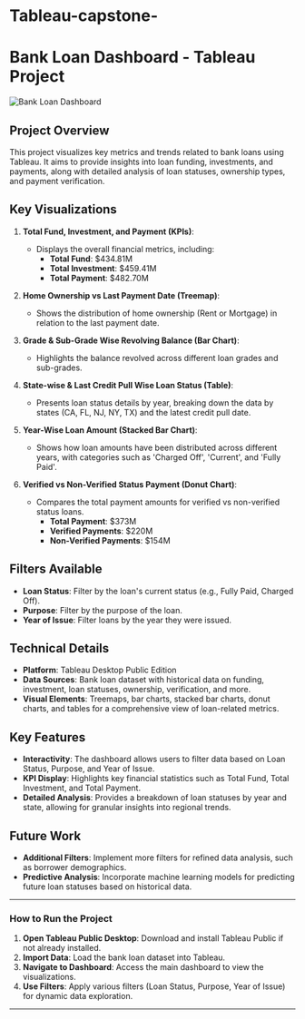 # Tableau-capstone-
# Bank Loan Dashboard - Tableau Project

![Bank Loan Dashboard](path_to_your_image/Screenshot.png)

## Project Overview

This project visualizes key metrics and trends related to bank loans using Tableau. It aims to provide insights into loan funding, investments, and payments, along with detailed analysis of loan statuses, ownership types, and payment verification.

## Key Visualizations

1. **Total Fund, Investment, and Payment (KPIs)**:  
   - Displays the overall financial metrics, including:
     - **Total Fund**: $434.81M
     - **Total Investment**: $459.41M
     - **Total Payment**: $482.70M

2. **Home Ownership vs Last Payment Date (Treemap)**:  
   - Shows the distribution of home ownership (Rent or Mortgage) in relation to the last payment date.

3. **Grade & Sub-Grade Wise Revolving Balance (Bar Chart)**:  
   - Highlights the balance revolved across different loan grades and sub-grades.

4. **State-wise & Last Credit Pull Wise Loan Status (Table)**:  
   - Presents loan status details by year, breaking down the data by states (CA, FL, NJ, NY, TX) and the latest credit pull date.

5. **Year-Wise Loan Amount (Stacked Bar Chart)**:  
   - Shows how loan amounts have been distributed across different years, with categories such as 'Charged Off', 'Current', and 'Fully Paid'.

6. **Verified vs Non-Verified Status Payment (Donut Chart)**:  
   - Compares the total payment amounts for verified vs non-verified status loans.
     - **Total Payment**: $373M  
     - **Verified Payments**: $220M  
     - **Non-Verified Payments**: $154M

## Filters Available

- **Loan Status**: Filter by the loan's current status (e.g., Fully Paid, Charged Off).
- **Purpose**: Filter by the purpose of the loan.
- **Year of Issue**: Filter loans by the year they were issued.

## Technical Details

- **Platform**: Tableau Desktop Public Edition
- **Data Sources**: Bank loan dataset with historical data on funding, investment, loan statuses, ownership, verification, and more.
- **Visual Elements**: Treemaps, bar charts, stacked bar charts, donut charts, and tables for a comprehensive view of loan-related metrics.

## Key Features

- **Interactivity**: The dashboard allows users to filter data based on Loan Status, Purpose, and Year of Issue.
- **KPI Display**: Highlights key financial statistics such as Total Fund, Total Investment, and Total Payment.
- **Detailed Analysis**: Provides a breakdown of loan statuses by year and state, allowing for granular insights into regional trends.

## Future Work

- **Additional Filters**: Implement more filters for refined data analysis, such as borrower demographics.
- **Predictive Analysis**: Incorporate machine learning models for predicting future loan statuses based on historical data.

---

### How to Run the Project

1. **Open Tableau Public Desktop**: Download and install Tableau Public if not already installed.
2. **Import Data**: Load the bank loan dataset into Tableau.
3. **Navigate to Dashboard**: Access the main dashboard to view the visualizations.
4. **Use Filters**: Apply various filters (Loan Status, Purpose, Year of Issue) for dynamic data exploration.

---



